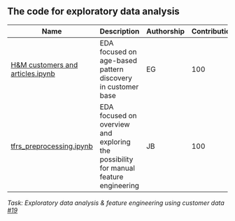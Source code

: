## The code for exploratory data analysis 
|Name|Description|Authorship|Contribution|
|-|-|-|-|
|[H&M customers and articles.ipynb](https://github.com/omegatro/IGP_2023/blob/omegatro-patch-1/notebooks/exploratory_analysis/H%26M%20customers%20and%20articles.ipynb)|EDA focused on age-based pattern discovery in customer base|EG|100|
|[tfrs_preprocessing.ipynb](https://github.com/omegatro/IGP_2023/blob/omegatro-patch-1/notebooks/exploratory_analysis/tfrs_preprocessing.ipynb)|EDA focused on overview and exploring the possibility for manual feature engineering|JB|100|

*Task: Exploratory data analysis & feature engineering using customer data [#19](/../../issues/19)*
